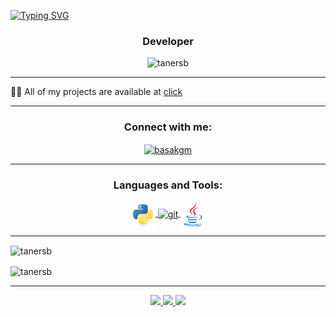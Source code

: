 [![Typing SVG](https://readme-typing-svg.herokuapp.com?center=true&vCenter=true&width=1000&lines=Hi%F0%9F%91%8B%2C+I'm+tanersb)](https://git.io/typing-svg)
<h3 align="center">Developer</h3>




<p align="center"> 
 <img src="https://komarev.com/ghpvc/?username=tanersb&label=Profile%20views&color=0e75b6&style=flat" alt="tanersb" /> </p>
 


 ---
 
<p align="center">
 
👨‍💻 All of my projects are available at [click](https://github.com/tanersb?tab=repositories)

 </p>
 
 ---


</p>

<h3 align="center">Connect with me:</h3>
<p align="center">
<a href="https://instagram.com/tanersb" target="blank"><img align="center" src="https://raw.githubusercontent.com/rahuldkjain/github-profile-readme-generator/master/src/images/icons/Social/instagram.svg" alt="basakgm" height="30" width="40" /></a>
</p>

 ---
 
<p align="center">
<h3 align="center">Languages and Tools:</h3>
</p>

<p align="center">
<a align="center" href="https://www.python.org" target="_blank" rel="noreferrer">
 <img align="center" src="https://raw.githubusercontent.com/devicons/devicon/master/icons/python/python-original.svg" alt="python" width="40" height="40"/> </a> 
 </a> <a align="center"  href="https://git-scm.com/" target="_blank" rel="noreferrer"> 
<img align="center" src="https://www.vectorlogo.zone/logos/git-scm/git-scm-icon.svg" alt="git" width="40" height="40"/> </a> <a align="center" href="https://www.java.com" target="_blank" rel="noreferrer"> 
<img align="center" src="https://raw.githubusercontent.com/devicons/devicon/master/icons/java/java-original.svg" alt="java" width="40" height="40"/> </a> </p>
</p>


 ---
 
 
<p align="center">
<p><img align="center" src="https://github-readme-stats.vercel.app/api/top-langs?username=tanersb&show_icons=true&locale=en&layout=compact" alt="tanersb" /></p>

<p><img align="center" src="https://github-readme-streak-stats.herokuapp.com/?user=tanersb&" alt="tanersb" /></p>
</p>

 ---


<p align="center">
  <a href="http://twitter.com/tanersb">
    <img src="https://img.shields.io/twitter/follow/tanersb?label=Twitter&logo=twitter&style=for-the-badge&color=blue" />
  </a>
  <a href="https://discord.com/invite/">
    <img src="https://img.shields.io/discord/398209911747641344?logo=discord&style=for-the-badge&color=blue" />
  </a>
  <a href="http://youtube.com/">
    <img src="https://img.shields.io/youtube/channel/subscribers/UC5mnBodB73bR88fLXHSfzYA?style=for-the-badge&logo=youtube&label=Youtube&color=blue" />
  </a>
</p>

